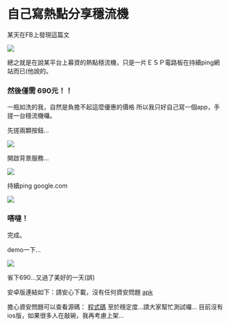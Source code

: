 # 自己寫熱點分享穩流機
某天在FB上發現這篇文


[![](https://li10.app/wp-content/uploads/2025/07/fb-300x226.png)](https://li10.app/wp-content/uploads/2025/07/fb.png)

總之就是在說某平台上募資的熱點穩流機，只是一片ＥＳＰ電路板在持續ping網站而已(他說的。

### 然後僅需 690元！！
<!--more-->
一瓶如洗的我，自然是負擔不起這麼優惠的價格
所以我只好自己寫一個app，手搓一台穩流機囉。



先搓兩顆按鈕...

[![](https://li10.app/wp-content/uploads/2025/07/截圖-2025-07-04-下午5.45.15-300x168.png)](https://li10.app/wp-content/uploads/2025/07/截圖-2025-07-04-下午5.45.15.png)

開啟背景服務...

[![](https://li10.app/wp-content/uploads/2025/07/截圖-2025-07-04-下午5.45.59-300x170.png)](https://li10.app/wp-content/uploads/2025/07/截圖-2025-07-04-下午5.45.59.png)

持續ping google.com

[![](https://li10.app/wp-content/uploads/2025/07/截圖-2025-07-04-下午5.46.31-300x177.png)](https://li10.app/wp-content/uploads/2025/07/截圖-2025-07-04-下午5.46.31.png)

### 嗒噠！
完成。

demo一下...

[![](https://li10.app/wp-content/uploads/2025/07/螢幕錄影-2025-07-04-下午6.20.10-2.gif)](https://li10.app/wp-content/uploads/2025/07/螢幕錄影-2025-07-04-下午6.20.10-2.gif)

省下690...又過了美好的一天(誤)

安卓版連結如下：請安心下載，沒有任何資安問題
[apk](https://drive.google.com/file/d/149PkTFqkxFtPQ9vIvKkhw_6Z4I4RuRpY/view?usp=sharing "apk")

擔心資安問題可以查看源碼：
[程式碼](https://github.com/E0lee/ping_forever "程式碼")
至於穩定度...請大家幫忙測試囉...
目前沒有ios版，如果很多人在敲碗，我再考慮上架...
